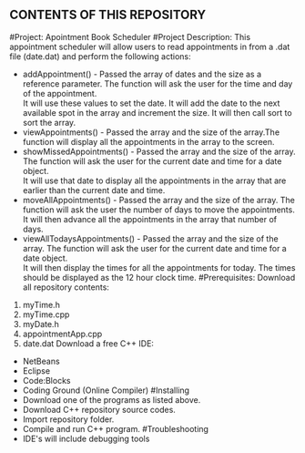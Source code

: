 CONTENTS OF THIS REPOSITORY
---------------------------------------------
#Project: Apointment Book Scheduler
#Project Description: This appointment scheduler will allow users to read appointments in from a .dat file (date.dat)
and perform the following actions: 
  - addAppointment() - Passed the array of dates and the size as a reference parameter.
    The function will ask the user for the time and day of the appointment.  
    It will use these values to set the date.  It will add the date to the next available spot in the array and increment the size.
    It will then call sort to sort the array.
  - viewAppointments() - Passed the array and the size of the array.The function will display all the appointments in the array to the screen.
  - showMissedAppointments() - Passed the array and the size of the array. The function will ask the user for the current date and time for a date object.  
    It will use that date to display all the appointments in the array that are earlier than the current date and time.
  - moveAllAppointments() - Passed the array and the size of the array. The function will ask the user the number of days to move the appointments.  
    It will then advance all the appointments in the array that number of days.
  - viewAllTodaysAppointments() - Passed the array and the size of the array. The function will ask the user for the current date and time for a date object.  
    It will then display the times for all the appointments for today.  The times should be displayed as the 12 hour clock time.
#Prerequisites: Download all repository contents:
  1) myTime.h
  2) myTime.cpp
  3) myDate.h
  4) appointmentApp.cpp
  5) date.dat
  Download a free C++ IDE:
  - NetBeans
  - Eclipse 
  - Code:Blocks
  - Coding Ground (Online Compiler)
#Installing
  - Download one of the programs as listed above. 
  - Download C++ repository source codes. 
  - Import repository folder.
  - Compile and run C++ program. 
#Troubleshooting
  - IDE's will include debugging tools
